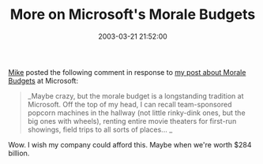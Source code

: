 ﻿---
layout: post
title: "More on Microsoft's Morale Budgets"
comments: false
date: 2003-03-21 21:52:00
categories:
 - Technology
subtext-id: f2d5cf96-2d9c-4e71-8a46-1cb398dfc7f3
alias: /blog/More-on-Microsofts-Morale-Budgets.aspx
---


[Mike](http://www.larkware.com/) posted the following comment in response to [my post about Morale Budgets](http://www.peterprovost.org/2003/03/21.html#a138) at Microsoft:

> _Maybe crazy, but the morale budget is a longstanding tradition at Microsoft. Off the top of my head, I can recall team-sponsored popcorn machines in the hallway (not little rinky-dink ones, but the big ones with wheels), renting entire movie theaters for first-run showings, field trips to all sorts of places... _

Wow. I wish my company could afford this. Maybe when we're worth $284 billion.
